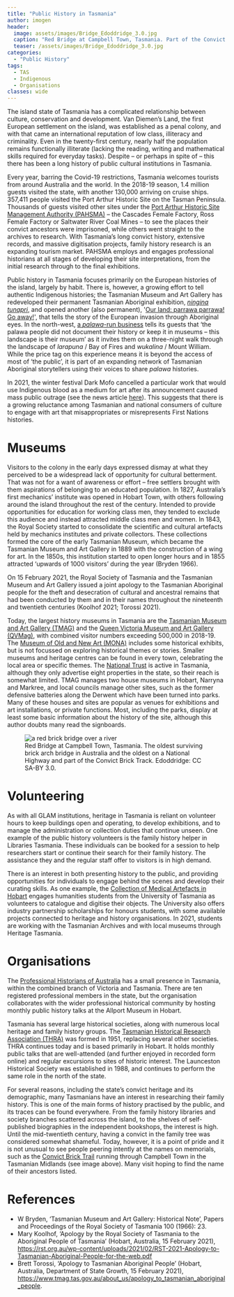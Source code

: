 ```yaml
---
title: "Public History in Tasmania"
author: imogen
header:
  image: assets/images/Bridge_Edoddridge_3.0.jpg
  caption: "Red Bridge at Campbell Town, Tasmania. Part of the Convict Brick Trail. [Edoddridge: CC BY-SA 3.0.]((https://en.wikipedia.org/wiki/Red_Bridge_(Tasmania)#/media/File:Red_Bridge_-_Campbell_Town,_Tasmania.JPG))"
  teaser: /assets/images/Bridge_Edoddridge_3.0.jpg
categories:
  - "Public History"
tags:
  - TAS
  - Indigenous
  - Organisations
classes: wide
---
```

The island state of Tasmania has a complicated relationship between culture, conservation and development. Van Diemen’s Land, the first European settlement on the island, was established as a penal colony, and with that came an international reputation of low class, illiteracy and criminality. Even in the twenty-first century, nearly half the population remains functionally illiterate (lacking the reading, writing and mathematical skills required for everyday tasks). Despite – or perhaps in spite of – this there has been a long history of public cultural institutions in Tasmania.

Every year, barring the Covid-19 restrictions, Tasmania welcomes tourists from around Australia and the world. In the 2018-19 season, 1.4 million guests visited the state, with another 130,000 arriving on cruise ships. 357,411 people visited the Port Arthur Historic Site on the Tasman Peninsula. Thousands of guests visited other sites under the [Port Arthur Historic Site Management Authority (PAHSMA)](https://portarthur.org.au/about-us/) – the Cascades Female Factory, Ross Female Factory or Saltwater River Coal Mines – to see the places their convict ancestors were imprisoned, while others went straight to the archives to research. With Tasmania’s long convict history, extensive records, and massive digitisation projects, family history research is an expanding tourism market. PAHSMA employs and engages professional historians at all stages of developing their site interpretations, from the initial research through to the final exhibitions.

Public history in Tasmania focuses primarily on the European histories of the island, largely by habit. There is, however, a growing effort to tell authentic Indigenous histories; the Tasmanian Museum and Art Gallery has redeveloped their permanent Tasmanian Aboriginal exhibition, *[ningina tunapri](https://www.tmag.tas.gov.au/whats_on/exhibitions/longterm/ningina_tunapri)*, and opened another (also permanent), '[Our land: parrawa parrawa! Go away!](https://www.tmag.tas.gov.au/whats_on/exhibitions/longterm/our_land_parrawa,_parrawa!_go_away!)', that tells the story of the European invasion through Aboriginal eyes. In the north-west, [a *palawa*-run business](https://www.wukalinawalk.com.au.) tells its guests that ‘the palawa people did not document their history or keep it in museums – this landscape is their museum’ as it invites them on a three-night walk through the landscape of *larapuna* / Bay of Fires and *wukalina* / Mount William.  While the price tag on this experience means it is beyond the access of most of ‘the public’, it is part of an expanding network of Tasmanian Aboriginal storytellers using their voices to share *palawa* histories.

In 2021, the winter festival Dark Mofo cancelled a particular work that would use Indigenous blood as a medium for art after its announcement caused mass public outrage (see the news article [here](https://www.theguardian.com/culture/2021/mar/23/we-made-a-mistake-dark-mofo-pulls-the-plug-on-deeply-harmful-indigenous-blood-work)). This suggests that there is a growing reluctance among Tasmanian and national consumers of culture to engage with art that misappropriates or misrepresents First Nations histories.

# Museums

Visitors to the colony in the early days expressed dismay at what they perceived to be a widespread lack of opportunity for cultural betterment. That was not for a want of awareness or effort – free settlers brought with them aspirations of belonging to an educated population. In 1827, Australia’s first mechanics’ institute was opened in Hobart Town, with others following around the island throughout the rest of the century. Intended to provide opportunities for education for working class men, they tended to exclude this audience and instead attracted middle class men and women. In 1843, the Royal Society started to consolidate the scientific and cultural artefacts held by mechanics institutes and private collectors. These collections formed the core of the early Tasmanian Museum, which became the Tasmanian Museum and Art Gallery in 1889 with the construction of a wing for art. In the 1850s, this institution started to open longer hours and in 1855 attracted ‘upwards of 1000 visitors’ during the year (Bryden 1966).

On 15 February 2021, the Royal Society of Tasmania and the Tasmanian Museum and Art Gallery issued a joint apology to the Tasmanian Aboriginal people for the theft and desecration of cultural and ancestral remains that had been conducted by them and in their names throughout the nineteenth and twentieth centuries (Koolhof 2021; Torossi 2021).

Today, the largest history museums in Tasmania are the [Tasmanian Museum and Art Gallery (TMAG)](https://www.tmag.tas.gov.au/) and the [Queen Victoria Museum and Art Gallery (QVMag)](https://www.qvmag.tas.gov.au/Home), with combined visitor numbers exceeding 500,000 in 2018-19. The [Museum of Old and New Art (MONA)](https://mona.net.au/) includes some historical exhibits, but is not focussed on exploring historical themes or stories. Smaller museums and heritage centres can be found in every town, celebrating the local area or specific themes. The [National Trust](https://www.nationaltrust.org.au/) is active in Tasmania, although they only advertise eight properties in the state, so their reach is somewhat limited. TMAG manages two house museums in Hobart, Narryna and Markree, and local councils manage other sites, such as the former defensive batteries along the Derwent which have been turned into parks. Many of these houses and sites are popular as venues for exhibitions and art installations, or private functions. Most, including the parks, display at least some basic information about the history of the site, although this author doubts many read the signboards.

<figure>
  <img src="{{ site.baseurl }}/assets/images/Bridge_Edoddridge_3.0.jpg" alt="a red brick bridge over a river">
  <figcaption>Red Bridge at Campbell Town, Tasmania. The oldest surviving brick arch bridge in Australia and the oldest on a National Highway and part of the Convict Brick Track. Edoddridge: CC SA-BY 3.0.</figcaption>
</figure>

# Volunteering

As with all GLAM institutions, heritage in Tasmania is reliant on volunteer hours to keep buildings open and operating, to develop exhibitions, and to manage the administration or collection duties that continue unseen. One example of the public history volunteers is the  family history helper in Libraries Tasmania. These individuals can be booked for a session to help researchers start or continue their search for their family history. The assistance they and the regular staff offer to visitors is in high demand.

There is an interest in both presenting history to the public, and providing opportunities for individuals to engage behind the scenes and develop their curating skills. As one example, the [Collection of Medical Artefacts in Hobart](https://www.medicalmuseum.org.au/) engages humanities students from the University of Tasmania as volunteers to catalogue and digitise their objects. The University also offers industry partnership scholarships for honours students, with some available projects connected to heritage and history organisations. In 2021, students are working with the Tasmanian Archives and with local museums through Heritage Tasmania.

# Organisations

The [Professional Historians of Australia](https://www.phavic.org.au/) has a small presence in Tasmania, within the combined branch of Victoria and Tasmania. There are ten registered professional members in the state, but the organisation collaborates with the wider professional historical community by hosting monthly public history talks at the Allport Museum in Hobart.

Tasmania has several large historical societies, along with numerous local heritage and family history groups. The [Tasmanian Historical Research Association (THRA)](https://www.thra.org.au/) was formed in 1951, replacing several other societies. THRA continues today and is based primarily in Hobart. It holds monthly public talks that are well-attended (and further enjoyed in recorded form online) and regular excursions to sites of historic interest. The Launceston Historical Society was established in 1988, and continues to perform the same role in the north of the state.

For several reasons, including the state’s convict heritage and its demographic, many Tasmanians have an interest in researching their family history. This is one of the main forms of history practised by the public, and its traces can be found everywhere. From the family history libraries and society branches scattered across the island, to the shelves of self-published biographies in the independent bookshops, the interest is high. Until the mid-twentieth century, having a convict in the family tree was considered somewhat shameful. Today, however, it is a point of pride and it is not unusual to see people peering intently at the names on memorials, such as the [Convict Brick Trail](https://www.northernmidlands.tas.gov.au/community/news-events/monuments-memorials-and-artwork/convict-bricks-database) running through Campbell Town in the Tasmanian Midlands (see image above). Many visit hoping to find the name of their ancestors listed.

# References
- W Bryden, ‘Tasmanian Museum and Art Gallery: Historical Note’, Papers and Proceedings of the Royal Society of Tasmania 100 (1966): 23.
- Mary Koolhof, ‘Apology by the Royal Society of Tasmania to the Aboriginal People of Tasmania’ (Hobart, Australia, 15 February 2021), https://rst.org.au/wp-content/uploads/2021/02/RST-2021-Apology-to-Tasmanian-Aboriginal-People-for-the-web.pdf
- Brett Torossi, ‘Apology to Tasmanian Aboriginal People’ (Hobart, Australia, Department of State Growth, 15 February 2021), https://www.tmag.tas.gov.au/about_us/apology_to_tasmanian_aboriginal_people.
